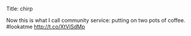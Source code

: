 Title: chirp

Now this is what I call community service: putting on two pots of coffee. #lookatme <a href="http://t.co/XtViSdMp">http://t.co/XtViSdMp</a>
